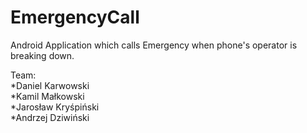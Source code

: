 # EmergencyCall
Android Application which calls Emergency when phone's operator is breaking down.

Team:<br>
*Daniel Karwowski<br>
*Kamil Małkowski<br>
*Jarosław Kryśpiński<br>
*Andrzej Dziwiński<br>
